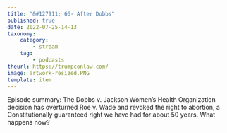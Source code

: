 ```yaml
---
title: "&#127911; 66- After Dobbs"
published: true
date: 2022-07-25-14-13
taxonomy:
    category:
        - stream
    tag:
        - podcasts
theurl: https://trumpconlaw.com/
image: artwork-resized.PNG
template: item
---
```


Episode summary: The Dobbs v. Jackson Women&rsquo;s Health Organization decision has overturned Roe v. Wade and revoked the right to abortion, a Constitutionally guaranteed right we have had for about 50 years. What happens now?
